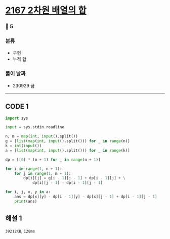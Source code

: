 # [2167 2차원 배열의 합](https://www.acmicpc.net/problem/2167)

### 🥈 5

### 분류

- 구현
- 누적 합

### 풀이 날짜

- 230929 금

---

## CODE 1

```python
import sys

input = sys.stdin.readline

n, m = map(int, input().split())
g = [list(map(int, input().split())) for _ in range(n)]
k = int(input())
a = [list(map(int, input().split())) for _ in range(k)]

dp = [[0] * (m + 1) for _ in range(n + 1)]

for i in range(1, n + 1):
    for j in range(1, m + 1):
        dp[i][j] = g[i - 1][j - 1] + dp[i - 1][j] + \
            dp[i][j - 1] - dp[i - 1][j - 1]

for i, j, x, y in a:
    ans = dp[x][y] - dp[i - 1][y] - dp[x][j - 1] + dp[i - 1][j - 1]
    print(ans)
```

## 해설 1

`39212KB`, `128ms`
